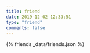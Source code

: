 ```yaml
---
title: friend
date: 2019-12-02 12:33:51
type: "friend"
comments: false
---
```


{%  friends  _data/friends.json %}